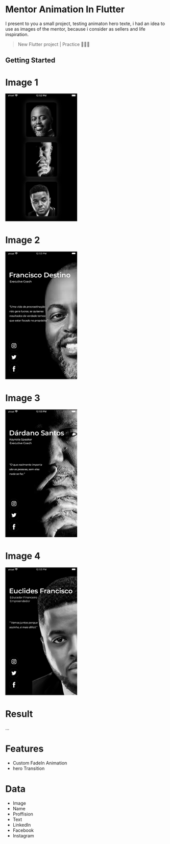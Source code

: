 # Mentor Animation In Flutter

I present to you a small project, testing animaton hero texte, i had an idea to use as images of the mentor, because i consider as sellers and life inspiration.

> New Flutter project | Practice 👨🏽‍💻

## Getting Started

# Image 1

<img src="https://github.com/mvfernando/mentor_animation_in_flutter/blob/main/assets/output/ScreenShot1.png" height="400">


# Image 2

<img src="https://github.com/mvfernando/mentor_animation_in_flutter/blob/main/assets/output/ScreenShot2.png" height="400">


# Image 3

<img src="https://github.com/mvfernando/mentor_animation_in_flutter/blob/main/assets/output/ScreenShot3.png" height="400">


# Image 4

<img src="https://github.com/mvfernando/mentor_animation_in_flutter/blob/main/assets/output/ScreenShot4.png" height="400">

# Result

...


# Features 
* Custom FadeIn Animation
* hero Transition

# Data
* Image
* Name
* Proffision
* Text
* LinkedIn
* Facebook
* Instagram

